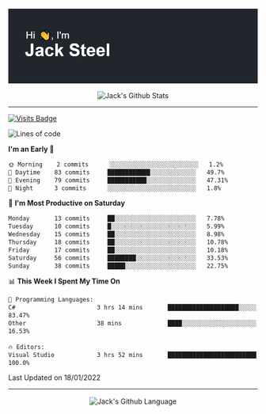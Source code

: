 <p align="center">
  <img align="center" src="https://github.com/JackSteel97/JackSteel97/blob/main/header.png?raw=true" alt="Hi, I'm Jack Steel" /> 
 </p>
<p align="center">
 <img align="center" src="https://github-readme-stats.vercel.app/api?username=jacksteel97&show_icons=true&count_private=true&theme=dracula" alt="Jack's Github Stats" /> 
</p>

<hr/>

[![Visits Badge](https://badges.pufler.dev/visits/JackSteel97/JackSteel97?color=blue&label=Profile%20Visits)](https://github.com/JackSteel97)
<!--START_SECTION:waka-->
![Lines of code](https://img.shields.io/badge/From%20Hello%20World%20I%27ve%20Written-902%20Thousand%20lines%20of%20code-blue)

**I'm an Early 🐤** 

```text
🌞 Morning    2 commits      ░░░░░░░░░░░░░░░░░░░░░░░░░   1.2% 
🌆 Daytime    83 commits     ████████████░░░░░░░░░░░░░   49.7% 
🌃 Evening    79 commits     ███████████░░░░░░░░░░░░░░   47.31% 
🌙 Night      3 commits      ░░░░░░░░░░░░░░░░░░░░░░░░░   1.8%

```
📅 **I'm Most Productive on Saturday** 

```text
Monday       13 commits     ██░░░░░░░░░░░░░░░░░░░░░░░   7.78% 
Tuesday      10 commits     █░░░░░░░░░░░░░░░░░░░░░░░░   5.99% 
Wednesday    15 commits     ██░░░░░░░░░░░░░░░░░░░░░░░   8.98% 
Thursday     18 commits     ██░░░░░░░░░░░░░░░░░░░░░░░   10.78% 
Friday       17 commits     ██░░░░░░░░░░░░░░░░░░░░░░░   10.18% 
Saturday     56 commits     ████████░░░░░░░░░░░░░░░░░   33.53% 
Sunday       38 commits     █████░░░░░░░░░░░░░░░░░░░░   22.75%

```


📊 **This Week I Spent My Time On** 

```text
💬 Programming Languages: 
C#                       3 hrs 14 mins       ████████████████████░░░░░   83.47% 
Other                    38 mins             ████░░░░░░░░░░░░░░░░░░░░░   16.53%

🔥 Editors: 
Visual Studio            3 hrs 52 mins       █████████████████████████   100.0%

```


 Last Updated on 18/01/2022
<!--END_SECTION:waka-->

<hr/>

<p align="center">
    <img align="center" src="https://github-readme-stats.vercel.app/api/top-langs/?username=jacksteel97&langs_count=10&layout=compact&theme=dracula" alt="Jack's Github Language" /> 
</p>
